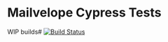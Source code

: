# Mailvelope Cypress Tests

WIP
builds#
[![Build Status](https://api.travis-ci.org/mailvelope/mailvelope-cypress.svg?branch=master)](https://travis-ci.org/mailvelope/mailvelope-cypress/)
